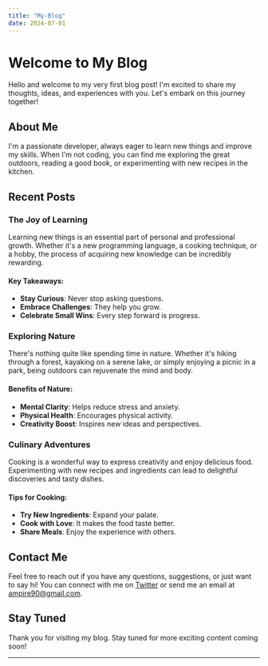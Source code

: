 ```yaml
---
title: "My-Blog"
date: 2024-07-01
---
```


# Welcome to My Blog

Hello and welcome to my very first blog post! I'm excited to share my thoughts, ideas, and experiences with you. Let's embark on this journey together!

## About Me

I'm a passionate developer, always eager to learn new things and improve my skills. When I'm not coding, you can find me exploring the great outdoors, reading a good book, or experimenting with new recipes in the kitchen.

## Recent Posts

### The Joy of Learning

Learning new things is an essential part of personal and professional growth. Whether it's a new programming language, a cooking technique, or a hobby, the process of acquiring new knowledge can be incredibly rewarding.

#### Key Takeaways:
- **Stay Curious**: Never stop asking questions.
- **Embrace Challenges**: They help you grow.
- **Celebrate Small Wins**: Every step forward is progress.

### Exploring Nature

There's nothing quite like spending time in nature. Whether it's hiking through a forest, kayaking on a serene lake, or simply enjoying a picnic in a park, being outdoors can rejuvenate the mind and body.

#### Benefits of Nature:
- **Mental Clarity**: Helps reduce stress and anxiety.
- **Physical Health**: Encourages physical activity.
- **Creativity Boost**: Inspires new ideas and perspectives.

### Culinary Adventures

Cooking is a wonderful way to express creativity and enjoy delicious food. Experimenting with new recipes and ingredients can lead to delightful discoveries and tasty dishes.

#### Tips for Cooking:
- **Try New Ingredients**: Expand your palate.
- **Cook with Love**: It makes the food taste better.
- **Share Meals**: Enjoy the experience with others.

## Contact Me

Feel free to reach out if you have any questions, suggestions, or just want to say hi! You can connect with me on [Twitter]((https://x.com/am_derrick)) or send me an email at [ampire90@gmail.com](mailto:ampire90@gmail.com).

## Stay Tuned

Thank you for visiting my blog. Stay tuned for more exciting content coming soon!

---
